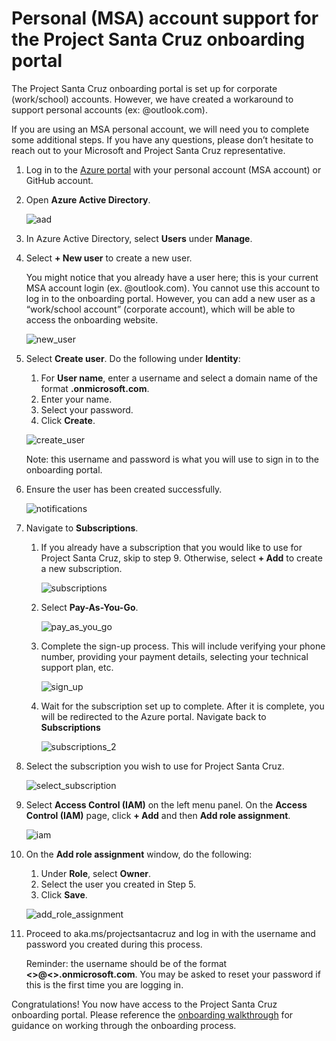 # Personal (MSA) account support for the Project Santa Cruz onboarding portal

The Project Santa Cruz onboarding portal is set up for corporate (work/school) accounts. However, we have created a workaround to support personal accounts (ex: @outlook.com).

If you are using an MSA personal account, we will need you to complete some additional steps. If you have any questions, please don’t hesitate to reach out to your Microsoft and Project Santa Cruz representative.

1. Log in to the [Azure portal](https://ms.portal.azure.com/#home) with your personal account (MSA account) or GitHub account.

1. Open **Azure Active Directory**.

    ![aad](https://github.com/microsoft/Project-Santa-Cruz-Preview/blob/main/user-guides/getting_started/getting_started_images/msa_aad.png)

1. In Azure Active Directory, select **Users** under **Manage**.

1. Select **+ New user** to create a new user.

    You might notice that you already have a user here; this is your current MSA account login (ex. @outlook.com). You cannot use this account to log in to the onboarding portal. However, you can add a new user as a “work/school account” (corporate account), which will be able to access the onboarding website.

    ![new_user](https://github.com/microsoft/Project-Santa-Cruz-Preview/blob/main/user-guides/getting_started/getting_started_images/msa_new_user.png)

1. Select **Create user**. Do the following under **Identity**:

    1. For **User name**, enter a username and select a domain name of the format **.onmicrosoft.com**.
    1. Enter your name.
    1. Select your password.
    1. Click **Create**.

    ![create_user](https://github.com/microsoft/Project-Santa-Cruz-Preview/blob/main/user-guides/getting_started/getting_started_images/msa_create_user.png)

    Note: this username and password is what you will use to sign in to the onboarding portal.

1. Ensure the user has been created successfully.

    ![notifications](https://github.com/microsoft/Project-Santa-Cruz-Preview/blob/main/user-guides/getting_started/getting_started_images/msa_notifications.png)

1. Navigate to **Subscriptions**.

    1. If you already have a subscription that you would like to use for Project Santa Cruz, skip to step 9. Otherwise, select **+ Add** to create a new subscription.

        ![subscriptions](https://github.com/microsoft/Project-Santa-Cruz-Preview/blob/main/user-guides/getting_started/getting_started_images/msa_subscriptions.png)

    1. Select **Pay-As-You-Go**.

        ![pay_as_you_go](https://github.com/microsoft/Project-Santa-Cruz-Preview/blob/main/user-guides/getting_started/getting_started_images/msa_pay_as_you_go.png)

    1. Complete the sign-up process. This will include verifying your phone number, providing your payment details, selecting your technical support plan, etc.

        ![sign_up](https://github.com/microsoft/Project-Santa-Cruz-Preview/blob/main/user-guides/getting_started/getting_started_images/msa_sign_up.png)

    1. Wait for the subscription set up to complete. After it is complete, you will be redirected to the Azure portal. Navigate back to **Subscriptions**

        ![subscriptions_2](https://github.com/microsoft/Project-Santa-Cruz-Preview/blob/main/user-guides/getting_started/getting_started_images/msa_subscriptions_2.png)

1. Select the subscription you wish to use for Project Santa Cruz.

    ![select_subscription](https://github.com/microsoft/Project-Santa-Cruz-Preview/blob/main/user-guides/getting_started/getting_started_images/msa_select_subscription.png)

1. Select **Access Control (IAM)** on the left menu panel. On the **Access Control (IAM)** page, click **+ Add** and then **Add role assignment**.

    ![iam](https://github.com/microsoft/Project-Santa-Cruz-Preview/blob/main/user-guides/getting_started/getting_started_images/msa_iam.png)

1. On the **Add role assignment** window, do the following:
    1. Under **Role**, select **Owner**.
    1. Select the user you created in Step 5.
    1. Click **Save**.

    ![add_role_assignment](https://github.com/microsoft/Project-Santa-Cruz-Preview/blob/main/user-guides/getting_started/getting_started_images/msa_add_role_assignment.png)

1. Proceed to aka.ms/projectsantacruz and log in with the username and password you created during this process.

    Reminder: the username should be of the format **<>@<>.onmicrosoft.com**. You may be asked to reset your password if this is the first time you are logging in.

Congratulations! You now have access to the Project Santa Cruz onboarding portal. Please reference the [onboarding walkthrough](https://github.com/microsoft/Project-Santa-Cruz-Preview/blob/main/user-guides/getting_started/azure-subscription-onboarding.md) for guidance on working through the onboarding process.